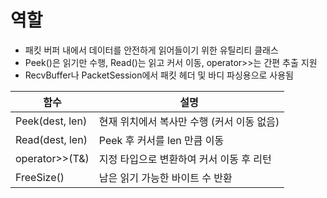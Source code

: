 # 역할   
- 패킷 버퍼 내에서 데이터를 안전하게 읽어들이기 위한 유틸리티 클래스   
- Peek()은 읽기만 수행, Read()는 읽고 커서 이동, operator>>는 간편 추출 지원   
- RecvBuffer나 PacketSession에서 패킷 헤더 및 바디 파싱용으로 사용됨

| 함수 | 설명| 
|------|-----|
| Peek(dest, len) | 현재 위치에서 복사만 수행 (커서 이동 없음) |
| Read(dest, len) | Peek 후 커서를 len 만큼 이동 |
| operator>>(T&) | 지정 타입으로 변환하여 커서 이동 후 리턴 |
| FreeSize() | 남은 읽기 가능한 바이트 수 반환 |
